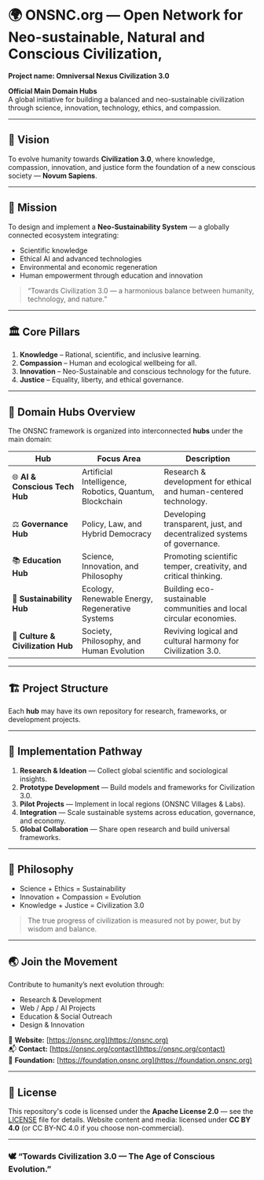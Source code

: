 # 🌍 ONSNC.org — Open Network for Neo-sustainable, Natural and Conscious Civilization,

**Project name: Omniversal Nexus Civilization 3.0**

**Official Main Domain Hubs**  
A global initiative for building a balanced and neo-sustainable civilization through science, innovation, technology, ethics, and compassion.  

---

## 🧭 Vision
To evolve humanity towards **Civilization 3.0**, where knowledge, compassion, innovation, and justice form the foundation of a new conscious society — **Novum Sapiens**.

---

## 🎯 Mission
To design and implement a **Neo-Sustainability System** — a globally connected ecosystem integrating:
- Scientific knowledge  
- Ethical AI and advanced technologies  
- Environmental and economic regeneration  
- Human empowerment through education and innovation  

> “Towards Civilization 3.0 — a harmonious balance between humanity, technology, and nature.”

---

## 🏛️ Core Pillars
1. **Knowledge** – Rational, scientific, and inclusive learning.  
2. **Compassion** – Human and ecological wellbeing for all.  
3. **Innovation** – Neo-Sustainable and conscious technology for the future.  
4. **Justice** – Equality, liberty, and ethical governance.

---

## 🧩 Domain Hubs Overview
The ONSNC framework is organized into interconnected **hubs** under the main domain:

| Hub | Focus Area | Description |
|------|-------------|-------------|
| 🌐 **AI & Conscious Tech Hub** | Artificial Intelligence, Robotics, Quantum, Blockchain | Research & development for ethical and human-centered technology. |
| ⚖️ **Governance Hub** | Policy, Law, and Hybrid Democracy | Developing transparent, just, and decentralized systems of governance. |
| 📚 **Education Hub** | Science, Innovation, and Philosophy | Promoting scientific temper, creativity, and critical thinking. |
| 🌱 **Sustainability Hub** | Ecology, Renewable Energy, Regenerative Systems | Building eco-sustainable communities and local circular economies. |
| 💠 **Culture & Civilization Hub** | Society, Philosophy, and Human Evolution | Reviving logical and cultural harmony for Civilization 3.0. |

---

## 🏗️ Project Structure
Each **hub** may have its own repository for research, frameworks, or development projects.

---

## 🚀 Implementation Pathway
1. **Research & Ideation** — Collect global scientific and sociological insights.  
2. **Prototype Development** — Build models and frameworks for Civilization 3.0.  
3. **Pilot Projects** — Implement in local regions (ONSNC Villages & Labs).  
4. **Integration** — Scale sustainable systems across education, governance, and economy.  
5. **Global Collaboration** — Share open research and build universal frameworks.

---

## 🧠 Philosophy
- Science + Ethics = Sustainability  
- Innovation + Compassion = Evolution  
- Knowledge + Justice = Civilization 3.0  

> The true progress of civilization is measured not by power, but by wisdom and balance.

---

## 🌏 Join the Movement
Contribute to humanity’s next evolution through:
- Research & Development  
- Web / App / AI Projects  
- Education & Social Outreach  
- Design & Innovation  

🔗 **Website:** [https://onsnc.org](https://onsnc.org)  
📬 **Contact:** [https://onsnc.org/contact](https://onsnc.org/contact)  
📘 **Foundation:** [https://foundation.onsnc.org](https://foundation.onsnc.org)

---

## 📜 License
This repository's code is licensed under the **Apache License 2.0** — see the [LICENSE](./LICENSE) file for details.
Website content and media: licensed under **CC BY 4.0** (or CC BY-NC 4.0 if you choose non-commercial).


---

### 🕊️ “Towards Civilization 3.0 — The Age of Conscious Evolution.”
